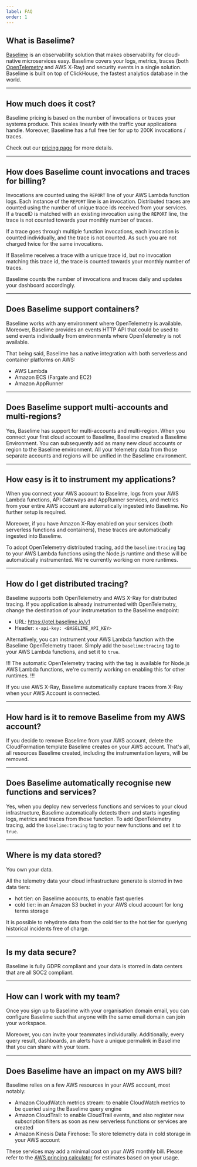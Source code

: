```yaml
---
label: FAQ
order: 1
---
```


## What is Baselime?

[Baselime](https://baselime.io) is an observability solution that makes observability for cloud-native microservices easy. Baselime covers your logs, metrics, traces (both [OpenTelemetry](https://opentelemetry.io/) and AWS X-Ray) and security events in a single solution. Baselime is built on top of ClickHouse, the fastest analytics database in the world. 

---

## How much does it cost?

Baselime pricing is based on the number of invocations or traces your systems produce. This scales linearly with the traffic your applications handle. Moreover, Baselime has a full free tier for up to 200K invocations / traces.

Check out our [pricing page](https://baselime.io/pricing) for more details.

---

## How does Baselime count invocations and traces for billing?

Invocations are counted using the `REPORT` line of your AWS Lambda function logs. Each instance of the `REPORT` line is an invocation. Distributed traces are counted using the number of unique trace ids received from your services. If a traceID is matched with an existing invocation using the `REPORT` line, the trace is not counted towards your monthly number of traces.

If a trace goes through multiple function invocations, each invocation is counted individually, and the trace is not counted. As such you are not charged twice for the same invocations.

If Baselime receives a trace with a unique trace id, but no invocation matching this trace id, the trace is counted towards your monthly number of traces.

Baselime counts the number of invocations and traces daily and updates your dashboard accordingly.

---

## Does Baselime support containers?

Baselime works with any environment where OpenTelemetry is available. Moreover, Baselime provides an events HTTP API that could be used to send events individually from environments where OpenTelemetry is not available.

That being said, Baselime has a native integration with both serverless and container platforms on AWS:
- AWS Lambda
- Amazon ECS (Fargate and EC2)
- Amazon AppRunner

---

## Does Baselime support multi-accounts and multi-regions?

Yes, Baselime has support for multi-accounts and multi-region. When you connect your first cloud account to Baselime, Baselime created a Baselime Environment. You can subsequently add as many new cloud accounts or region to the Baselime environment. All your telemetry data from those separate accounts and regions will be unified in the Baselime environment.

---

## How easy is it to instrument my applications?

When you connect your AWS account to Baselime, logs from your AWS Lambda functions, API Gateways and AppRunner services, and metrics from your entire AWS account are automatically ingested into Baselime. No further setup is required.

Moreover, if you have Amazon X-Ray enabled on your services (both serverless functions and containers), these traces are automatically ingested into Baselime.

To adopt OpenTelemetry distributed tracing, add the `baselime:tracing` tag to your AWS Lambda functions using the Node.js runtime and these will be automatically instrumented. We're currently working on more runtimes. 

---

## How do I get distributed tracing?

Baselime supports both OpenTelemetry and AWS X-Ray for distributed tracing. If you application is already instrumented with OpenTelemetry, change the destination of your instrumetation to the Baselime endpoint:
- URL: https://otel.baselime.io/v1
- Header: `x-api-key: <BASELIME_API_KEY>`

Alternatively, you can instrument your AWS Lambda function with the Baselime OpenTelemetry tracer. Simply add the `baselime:tracing` tag to your AWS Lambda functions, and set it to `true`.

!!!
The automatic OpenTelemetry tracing with the tag is available for Node.js AWS Lambda functions, we're currently working on enabling this for other runtimes.
!!!

If you use AWS X-Ray, Baselime automatically capture traces from X-Ray when your AWS Account is connected.

---

## How hard is it to remove Baselime from my AWS account?

If you decide to remove Baselime from your AWS account, delete the CloudFormation template Baselime creates on your AWS account. That's all, all resources Baselime created, including the instrumentation layers, will be removed.

---

## Does Baselime automatically recognise new functions and services?

Yes, when you deploy new serverless functions and services to your cloud infrastructure, Baselime automatically detects them and starts ingesting logs, metrics and traces from those function. To add OpenTelemetry tracing, add the `baselime:tracing` tag to your new functions and set it to `true`. 

---

## Where is my data stored?

You own your data.

All the telemetry data your cloud infrastructure generate is storred in two data tiers:
- hot tier: on Baselime accounts, to enable fast queries
- cold tier: in an Amazon S3 bucket in your AWS cloud account for long terms storage

It is possible to rehydrate data from the cold tier to the hot tier for queriyng historical incidents free of charge.

---

## Is my data secure?

Baselime is fully GDPR compliant and your data is storred in data centers that are all SOC2 compliant.

---

## How can I work with my team?

Once you sign up to Baselime with your organisation domain email, you can configure Baselime such that anyone with the same email domain can join your workspace.

Moreover, you can invite your teammates individurally. Additionally, every query result, dashboards, an alerts have a unique permalink in Baselime that you can share with your team.

---

## Does Baselime have an impact on my AWS bill?

Baselime relies on a few AWS resources in your AWS account, most notably:
- Amazon CloudWatch metrics stream: to enable CloudWatch metrics to be queried using the Baselime query engine
- Amazon CloudTrail: to enable CloudTrail events, and also register new subscription filters as soon as new serverless functions or services are created
- Amazon Kinesis Data Firehose: To store telemetry data in cold storage in your AWS account

These services may add a minimal cost on your AWS monthly bill. Please refer to the [AWS princing calculator](https://calculator.aws/) for estimates based on your usage. 



